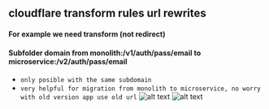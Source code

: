 ## cloudflare transform rules url rewrites
#### For example we need transform (not redirect) 
#### Subfolder domain from monolith:/v1/auth/pass/email to microservice:/v2/auth/pass/email
- `only posible with the same subdomain`
- `very helpful for migration from monolith to microservice, no worry with old version app use old url`
![alt text](https://i.imgur.com/OyA3FET.png)
![alt text](https://i.imgur.com/rU0ye0U.png)
